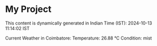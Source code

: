 # My Project

This content is dynamically generated in Indian Time (IST): 2024-10-13 11:14:02 IST


Current Weather in Coimbatore:
Temperature: 26.88 °C
Condition: mist
